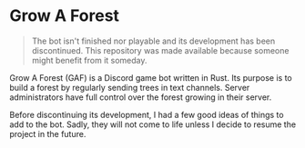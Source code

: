 # Grow A Forest

> The bot isn't finished nor playable and its development has been discontinued. This repository was made available because someone might benefit from it someday.

Grow A Forest (GAF) is a Discord game bot written in Rust. Its purpose is to build a forest by regularly sending trees in text channels. 
Server administrators have full control over the forest growing in their server.

Before discontinuing its development, I had a few good ideas of things to add to the bot. Sadly, they will not come to life unless I decide to resume the project in the future.
